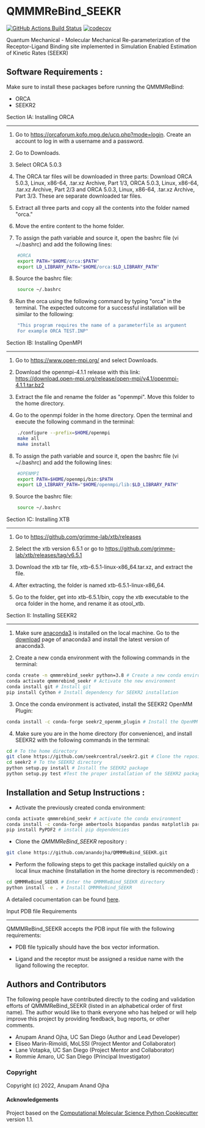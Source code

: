 QMMMReBind_SEEKR
==============================
[//]: # (Badges)
[![GitHub Actions Build Status](https://github.com/anandojha/QMMMReBind_SEEKR/workflows/CI/badge.svg)](https://github.com/anandojha/QMMMReBind_SEEKR/actions?query=workflow%3ACI)
[![codecov](https://codecov.io/gh/anandojha/QMMMReBind_SEEKR/branch/main/graph/badge.svg)](https://codecov.io/gh/anandojha/QMMMReBind_SEEKR/branch/main)

Quantum Mechanical - Molecular Mechanical Re-parameterization of the Receptor-Ligand Binding site implemented in Simulation Enabled Estimation of Kinetic Rates (SEEKR)


## Software Requirements :
Make sure to install these packages before running the QMMMReBind:

* ORCA
* SEEKR2

Section IA: Installing ORCA
********************** 
1. Go to https://orcaforum.kofo.mpg.de/ucp.php?mode=login. Create an account to log in with a username and a password. 

2. Go to Downloads.

3. Select ORCA 5.0.3

4. The ORCA tar files will be downloaded in three parts: Download ORCA 5.0.3, Linux, x86-64, .tar.xz Archive, Part 1/3, ORCA 5.0.3, Linux, x86-64, .tar.xz Archive, Part 2/3 and ORCA 5.0.3, Linux, x86-64, .tar.xz Archive, Part 3/3. These are separate downloaded tar files. 

5. Extract all three parts and copy all the contents into the folder named "orca."

6. Move the entire content to the home folder.

7. To assign the path variable and source it, open the bashrc file (vi ~/.bashrc) and add the following lines:

```bash
    #ORCA
    export PATH="$HOME/orca:$PATH"
    export LD_LIBRARY_PATH="$HOME/orca:$LD_LIBRARY_PATH"
```

8. Source the bashrc file:

```bash
    source ~/.bashrc
```

9. Run the orca using the following command by typing "orca" in the terminal. The expected outcome for a successful installation will be similar to the following:

```bash
    "This program requires the name of a parameterfile as argument 
    For example ORCA TEST.INP"
```


Section IB: Installing OpenMPI
********************** 

1. Go to https://www.open-mpi.org/ and select Downloads.

2. Download the openmpi-4.1.1 release with this link: https://download.open-mpi.org/release/open-mpi/v4.1/openmpi-4.1.1.tar.bz2

3. Extract the file and rename the folder as "openmpi". Move this folder to the home directory. 

4. Go to the openmpi folder in the home directory. Open the terminal and execute the following command in the terminal:

```bash
    ./configure --prefix=$HOME/openmpi
    make all
    make install
```
8. To assign the path variable and source it, open the bashrc file (vi ~/.bashrc) and add the following lines:

```bash
    #OPENMPI
    export PATH=$HOME/openmpi/bin:$PATH
    export LD_LIBRARY_PATH="$HOME/openmpi/lib:$LD_LIBRARY_PATH"
```

9. Source the bashrc file:

```bash
    source ~/.bashrc
```


Section IC: Installing XTB
**********************

1. Go to https://github.com/grimme-lab/xtb/releases

2. Select the xtb version 6.5.1 or go to https://github.com/grimme-lab/xtb/releases/tag/v6.5.1 

3. Download the xtb tar file, xtb-6.5.1-linux-x86_64.tar.xz, and extract the file.

4. After extracting, the folder is named xtb-6.5.1-linux-x86_64.

5. Go to the folder, get into xtb-6.5.1/bin, copy the xtb executable to the orca folder in the home, and rename it as otool_xtb.


Section II: Installing SEEKR2
**********************
1.  Make sure [anaconda3](https://www.anaconda.com/) is installed on the local machine. Go to the  [download](https://www.anaconda.com/products/individual) page of anaconda3 and install the latest version of anaconda3.

2. Create a new conda environment with the following commands in the terminal:

```bash
conda create -n qmmmrebind_seekr python=3.8 # Create a new conda environment
conda activate qmmmrebind_seekr # Activate the new environment
conda install git # Install git
pip install Cython # Install dependency for SEEKR2 installation
```
3. Once the conda environment is activated, install the SEEKR2 OpenMM Plugin:

```bash
conda install -c conda-forge seekr2_openmm_plugin # Install the OpenMM plugin for the SEEKR2 package
```
4. Make sure you are in the home directory (for convenience), and install SEEKR2 with the following commands in the terminal: 

```bash
cd # To the home directory
git clone https://github.com/seekrcentral/seekr2.git # Clone the repository
cd seekr2 # To the SEEKR2 directory
python setup.py install # Install the SEEKR2 package
python setup.py test #Test the proper installation of the SEEKR2 package
```
## Installation and Setup Instructions :

* Activate the previously created conda environment:
```bash
conda activate qmmmrebind_seekr # activate the conda environment
conda install -c conda-forge ambertools biopandas pandas matplotlib parmed regex openmm # install the conda-forge dependencies for QMMMREBind_SEEKR
pip install PyPDF2 # install pip dependencies
```
* Clone the *QMMMReBind_SEEKR* repository :

```bash
git clone https://github.com/anandojha/QMMMReBind_SEEKR.git
```
* Perform the following steps to get this package installed quickly on a local linux machine (Installation in the home directory is recommended) : 

```bash
cd QMMMReBind_SEEKR # Enter the QMMMReBind_SEEKR directory
python install -e . # Install QMMMReBind_SEEKR
```
A detailed cocumentation can be found [here](https://qmmmrebind-seekr.readthedocs.io/en/latest/index.html).


Input PDB file Requirements
**********************

QMMMReBind_SEEKR accepts the PDB input file with the following requirements:

* PDB file typically should have the box vector information.

* Ligand and the receptor must be assigned a residue name with the ligand following the receptor. 

## Authors and Contributors
The following people have contributed directly to the coding and validation efforts of QMMMReBind_SEEKR (listed in an alphabetical order of first name). 
The author would like to thank everyone who has helped or will help improve this project by providing feedback, bug reports, or other comments.

* Anupam Anand Ojha, UC San Diego (Author and Lead Developer)
* Eliseo Marin-Rimoldi, MoLSSI (Project Mentor and Collaborator)
* Lane Votapka, UC San Diego (Project Mentor and Collaborator)
* Rommie Amaro, UC San Diego (Principal Investigator)

### Copyright

Copyright (c) 2022, Anupam Anand Ojha


#### Acknowledgements
 
Project based on the 
[Computational Molecular Science Python Cookiecutter](https://github.com/molssi/cookiecutter-cms) version 1.1.
